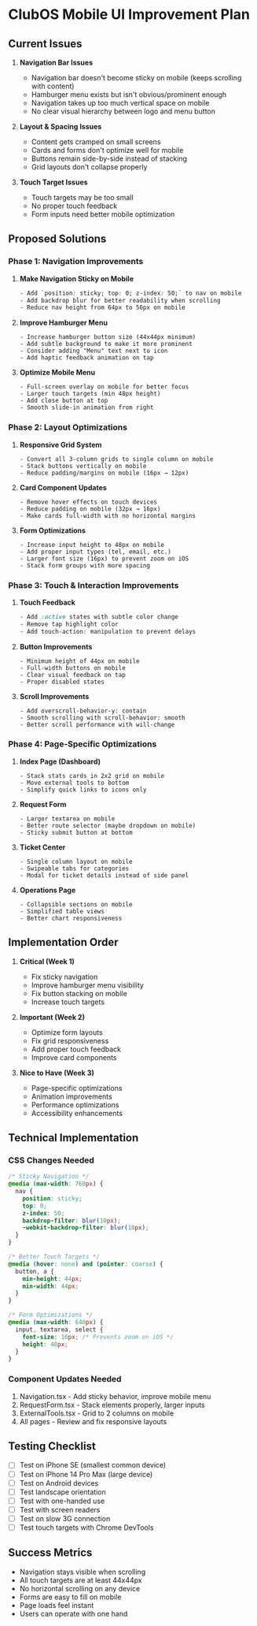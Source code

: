 # ClubOS Mobile UI Improvement Plan

## Current Issues
1. **Navigation Bar Issues**
   - Navigation bar doesn't become sticky on mobile (keeps scrolling with content)
   - Hamburger menu exists but isn't obvious/prominent enough
   - Navigation takes up too much vertical space on mobile
   - No clear visual hierarchy between logo and menu button

2. **Layout & Spacing Issues**
   - Content gets cramped on small screens
   - Cards and forms don't optimize well for mobile
   - Buttons remain side-by-side instead of stacking
   - Grid layouts don't collapse properly

3. **Touch Target Issues**
   - Touch targets may be too small
   - No proper touch feedback
   - Form inputs need better mobile optimization

## Proposed Solutions

### Phase 1: Navigation Improvements
1. **Make Navigation Sticky on Mobile**
   ```css
   - Add `position: sticky; top: 0; z-index: 50;` to nav on mobile
   - Add backdrop blur for better readability when scrolling
   - Reduce nav height from 64px to 56px on mobile
   ```

2. **Improve Hamburger Menu**
   ```
   - Increase hamburger button size (44x44px minimum)
   - Add subtle background to make it more prominent
   - Consider adding "Menu" text next to icon
   - Add haptic feedback animation on tap
   ```

3. **Optimize Mobile Menu**
   ```
   - Full-screen overlay on mobile for better focus
   - Larger touch targets (min 48px height)
   - Add close button at top
   - Smooth slide-in animation from right
   ```

### Phase 2: Layout Optimizations
1. **Responsive Grid System**
   ```
   - Convert all 3-column grids to single column on mobile
   - Stack buttons vertically on mobile
   - Reduce padding/margins on mobile (16px → 12px)
   ```

2. **Card Component Updates**
   ```
   - Remove hover effects on touch devices
   - Reduce padding on mobile (32px → 16px)
   - Make cards full-width with no horizontal margins
   ```

3. **Form Optimizations**
   ```
   - Increase input height to 48px on mobile
   - Add proper input types (tel, email, etc.)
   - Larger font size (16px) to prevent zoom on iOS
   - Stack form groups with more spacing
   ```

### Phase 3: Touch & Interaction Improvements
1. **Touch Feedback**
   ```css
   - Add :active states with subtle color change
   - Remove tap highlight color
   - Add touch-action: manipulation to prevent delays
   ```

2. **Button Improvements**
   ```
   - Minimum height of 44px on mobile
   - Full-width buttons on mobile
   - Clear visual feedback on tap
   - Proper disabled states
   ```

3. **Scroll Improvements**
   ```
   - Add overscroll-behavior-y: contain
   - Smooth scrolling with scroll-behavior: smooth
   - Better scroll performance with will-change
   ```

### Phase 4: Page-Specific Optimizations

1. **Index Page (Dashboard)**
   ```
   - Stack stats cards in 2x2 grid on mobile
   - Move external tools to bottom
   - Simplify quick links to icons only
   ```

2. **Request Form**
   ```
   - Larger textarea on mobile
   - Better route selector (maybe dropdown on mobile)
   - Sticky submit button at bottom
   ```

3. **Ticket Center**
   ```
   - Single column layout on mobile
   - Swipeable tabs for categories
   - Modal for ticket details instead of side panel
   ```

4. **Operations Page**
   ```
   - Collapsible sections on mobile
   - Simplified table views
   - Better chart responsiveness
   ```

## Implementation Order
1. **Critical (Week 1)**
   - Fix sticky navigation
   - Improve hamburger menu visibility
   - Fix button stacking on mobile
   - Increase touch targets

2. **Important (Week 2)**
   - Optimize form layouts
   - Fix grid responsiveness
   - Add proper touch feedback
   - Improve card components

3. **Nice to Have (Week 3)**
   - Page-specific optimizations
   - Animation improvements
   - Performance optimizations
   - Accessibility enhancements

## Technical Implementation

### CSS Changes Needed
```css
/* Sticky Navigation */
@media (max-width: 768px) {
  nav {
    position: sticky;
    top: 0;
    z-index: 50;
    backdrop-filter: blur(10px);
    -webkit-backdrop-filter: blur(10px);
  }
}

/* Better Touch Targets */
@media (hover: none) and (pointer: coarse) {
  button, a {
    min-height: 44px;
    min-width: 44px;
  }
}

/* Form Optimizations */
@media (max-width: 640px) {
  input, textarea, select {
    font-size: 16px; /* Prevents zoom on iOS */
    height: 48px;
  }
}
```

### Component Updates Needed
1. Navigation.tsx - Add sticky behavior, improve mobile menu
2. RequestForm.tsx - Stack elements properly, larger inputs
3. ExternalTools.tsx - Grid to 2 columns on mobile
4. All pages - Review and fix responsive layouts

## Testing Checklist
- [ ] Test on iPhone SE (smallest common device)
- [ ] Test on iPhone 14 Pro Max (large device)
- [ ] Test on Android devices
- [ ] Test landscape orientation
- [ ] Test with one-handed use
- [ ] Test with screen readers
- [ ] Test on slow 3G connection
- [ ] Test touch targets with Chrome DevTools

## Success Metrics
- Navigation stays visible when scrolling
- All touch targets are at least 44x44px
- No horizontal scrolling on any device
- Forms are easy to fill on mobile
- Page loads feel instant
- Users can operate with one hand
